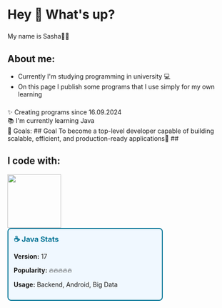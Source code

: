 
<!--
**OleksandrLinenko/OleksandrLinenko** is a ✨ _special_ ✨ repository because its `README.md` (this file) appears on your GitHub profile.

Here are some ideas to get you started:

- 🔭 I’m currently working on ...
- 🌱 I’m currently learning ...
- 👯 I’m looking to collaborate on ...
- 🤔 I’m looking for help with ...
- 💬 Ask me about ...
- 📫 How to reach me: ...
- 😄 Pronouns: ...
- ⚡ Fun fact: ...
-->
<h1 align="left">Hey 👋 What's up?</h1>

###

<p align="left">My name is Sasha🧑‍💻</p>

###

<h2 align="left">About me:</h2>
<ul>
  <li>Currently I'm studying programming in university 💻</li>
  <li>On this page I publish some programs that I use simply for my own learning</li>
</ul>

###

<p align="left">✨ Creating programs since 16.09.2024<br>📚 I'm currently learning Java<br>🎯 Goals: ## Goal To become a top-level developer capable of building scalable, efficient, and production-ready applications🎲 ##

###

<h2 align="left">I code with:</h2>
<img src="https://upload.wikimedia.org/wikipedia/en/3/30/Java_programming_language_logo.svg" width="120">
<div style="border: 2px solid #007396; border-radius: 8px; padding: 12px; max-width: 320px; background-color: #f0f8ff;">
  <h3 style="color: #007396; margin: 0;">☕ Java Stats</h3>
  <p><strong>Version:</strong> 17</p>
  <p><strong>Popularity:</strong> 🔥🔥🔥🔥🔥</p>
  <p><strong>Usage:</strong> Backend, Android, Big Data</p>
</div>

###

<div align="left">

</div>

###






